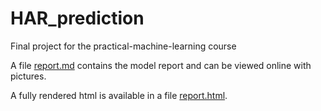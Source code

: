 # HAR_prediction
Final project for the practical-machine-learning course

A file [report.md](report.md) contains the model report and can be viewed online with pictures.

A fully rendered html is available in a file [report.html](report.html).
